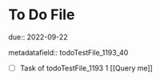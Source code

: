 # To Do File

due:: 2022-09-22

metadatafield:: todoTestFile_1193_40

- [ ] Task of todoTestFile_1193 1 [[Query me]]
